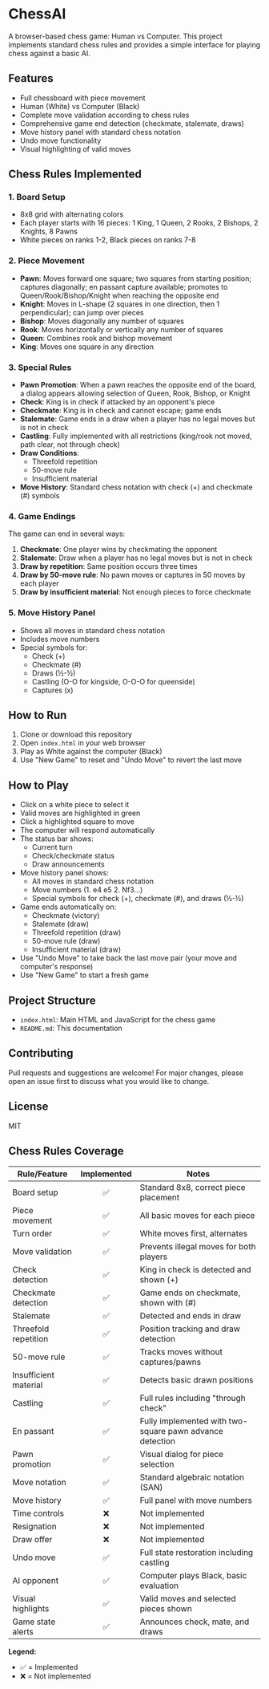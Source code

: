 # ChessAI

A browser-based chess game: Human vs Computer. This project implements standard chess rules and provides a simple interface for playing chess against a basic AI.

## Features
- Full chessboard with piece movement
- Human (White) vs Computer (Black)
- Complete move validation according to chess rules
- Comprehensive game end detection (checkmate, stalemate, draws)
- Move history panel with standard chess notation
- Undo move functionality
- Visual highlighting of valid moves

## Chess Rules Implemented

### 1. Board Setup
- 8x8 grid with alternating colors
- Each player starts with 16 pieces: 1 King, 1 Queen, 2 Rooks, 2 Bishops, 2 Knights, 8 Pawns
- White pieces on ranks 1-2, Black pieces on ranks 7-8

### 2. Piece Movement
- **Pawn**: Moves forward one square; two squares from starting position; captures diagonally; en passant capture available; promotes to Queen/Rook/Bishop/Knight when reaching the opposite end
- **Knight**: Moves in L-shape (2 squares in one direction, then 1 perpendicular); can jump over pieces
- **Bishop**: Moves diagonally any number of squares
- **Rook**: Moves horizontally or vertically any number of squares
- **Queen**: Combines rook and bishop movement
- **King**: Moves one square in any direction

### 3. Special Rules
- **Pawn Promotion**: When a pawn reaches the opposite end of the board, a dialog appears allowing selection of Queen, Rook, Bishop, or Knight
- **Check**: King is in check if attacked by an opponent's piece
- **Checkmate**: King is in check and cannot escape; game ends
- **Stalemate**: Game ends in a draw when a player has no legal moves but is not in check
- **Castling**: Fully implemented with all restrictions (king/rook not moved, path clear, not through check)
- **Draw Conditions**: 
  - Threefold repetition
  - 50-move rule
  - Insufficient material
- **Move History**: Standard chess notation with check (+) and checkmate (#) symbols

### 4. Game Endings
The game can end in several ways:
1. **Checkmate**: One player wins by checkmating the opponent
2. **Stalemate**: Draw when a player has no legal moves but is not in check
3. **Draw by repetition**: Same position occurs three times
4. **Draw by 50-move rule**: No pawn moves or captures in 50 moves by each player
5. **Draw by insufficient material**: Not enough pieces to force checkmate

### 5. Move History Panel
- Shows all moves in standard chess notation
- Includes move numbers
- Special symbols for:
  - Check (+)
  - Checkmate (#)
  - Draws (½-½)
  - Castling (O-O for kingside, O-O-O for queenside)
  - Captures (x)

## How to Run

1. Clone or download this repository
2. Open `index.html` in your web browser
3. Play as White against the computer (Black)
4. Use "New Game" to reset and "Undo Move" to revert the last move

## How to Play
- Click on a white piece to select it
- Valid moves are highlighted in green
- Click a highlighted square to move
- The computer will respond automatically
- The status bar shows:
  - Current turn
  - Check/checkmate status
  - Draw announcements
- Move history panel shows:
  - All moves in standard chess notation
  - Move numbers (1. e4 e5 2. Nf3...)
  - Special symbols for check (+), checkmate (#), and draws (½-½)
- Game ends automatically on:
  - Checkmate (victory)
  - Stalemate (draw)
  - Threefold repetition (draw)
  - 50-move rule (draw)
  - Insufficient material (draw)
- Use "Undo Move" to take back the last move pair (your move and computer's response)
- Use "New Game" to start a fresh game

## Project Structure
- `index.html`: Main HTML and JavaScript for the chess game
- `README.md`: This documentation

## Contributing
Pull requests and suggestions are welcome! For major changes, please open an issue first to discuss what you would like to change.

## License
MIT

## Chess Rules Coverage

| Rule/Feature           | Implemented | Notes |
|------------------------|:-----------:|-------|
| Board setup            |     ✅      | Standard 8x8, correct piece placement |
| Piece movement         |     ✅      | All basic moves for each piece |
| Turn order             |     ✅      | White moves first, alternates |
| Move validation        |     ✅      | Prevents illegal moves for both players |
| Check detection        |     ✅      | King in check is detected and shown (+) |
| Checkmate detection    |     ✅      | Game ends on checkmate, shown with (#) |
| Stalemate             |     ✅      | Detected and ends in draw |
| Threefold repetition  |     ✅      | Position tracking and draw detection |
| 50-move rule          |     ✅      | Tracks moves without captures/pawns |
| Insufficient material |     ✅      | Detects basic drawn positions |
| Castling              |     ✅      | Full rules including "through check" |
| En passant            |     ✅      | Fully implemented with two-square pawn advance detection |
| Pawn promotion        |     ✅      | Visual dialog for piece selection |
| Move notation         |     ✅      | Standard algebraic notation (SAN) |
| Move history          |     ✅      | Full panel with move numbers |
| Time controls         |     ❌      | Not implemented |
| Resignation           |     ❌      | Not implemented |
| Draw offer            |     ❌      | Not implemented |
| Undo move             |     ✅      | Full state restoration including castling |
| AI opponent           |     ✅      | Computer plays Black, basic evaluation |
| Visual highlights     |     ✅      | Valid moves and selected pieces shown |
| Game state alerts     |     ✅      | Announces check, mate, and draws |

**Legend:**
- ✅ = Implemented
- ❌ = Not implemented
